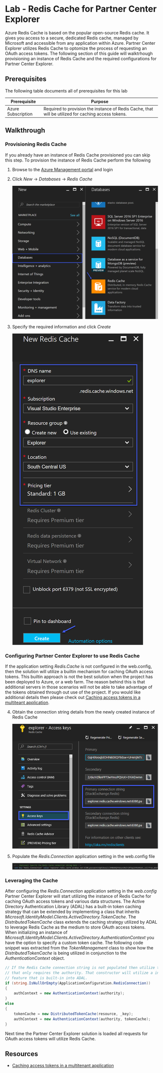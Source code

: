 # Lab - Redis Cache for Partner Center Explorer
Azure Redis Cache is based on the popular open-source Redis cache. It gives you access to a secure, dedicated Redis cache, managed by 
Microsoft and accessible from any application within Azure. Partner Center Explorer utilizes Redis Cache to optomize the process of 
requesting an OAuth access tokens. The following section of this guide will walktrhough provisioning an instance of Redis Cache and 
the required configurations for Partner Center Explorer.

## Prerequisites 
The following table documents all of prerequisites for this lab

| Prerequisite          | Purpose                                                                                                                             |
|-----------------------|-----------------------------------------------------------------------------------------------------|
|  Azure Subscription   | Required to provision the instance of Redis Cache, that will be utilized for caching access tokens. |

## Walkthrough

### Provisioning Redis Cache
If you already have an instance of Redis Cache provisioned you can skip this step. To provision the instance of Redis Cache perform 
the following 

1. Browse to the [Azure Management portal](https://portal.azure.com) and login

2. Click *New* -> *Databases* -> *Redis Cache*

	![Redis Cache](../Images/rediscache01.png)

3. Specify the required information and click *Create*

	![Redis Cache](../Images/rediscache02.png)

### Configuring Partner Center Explorer to use Redis Cache
If the application setting *Redis.Cache* is not configured in the web.config, then the solution will utilize a builtin mechanism for
caching OAuth access tokens. This builtin approach is not the best solution when the project has been deployed to Azure, or a web farm. 
The reason behind this is that additional servers in those scenarios will not be able to take advantage of the tokens obtained through 
out use of the project. If you would like additional details then please check out [Caching access tokens in a multiteant application](https://docs.microsoft.com/en-us/azure/guidance/guidance-multitenant-identity-token-cache).

4. Obtain the connection string details from the newly created instance of Redis Cache

	![Redis Cache](../Images/rediscache03.png)

5. Populate the *Redis.Connection* application setting in the web.config file

	![Redis Cache](../Images/rediscache04.png)
	
### Leveraging the Cache
After configuring the *Redis.Connection* application setting in the *web.config* Partner Center Explorer will start utilizing the instance of Redis Cache for
caching OAuth access tokens and various data structures. The Active Directory Authentication Library (ADAL) has a built-in token caching strategy that can be extended 
by implementing a class that inherits *Microsoft.IdentityModel.Clients.ActiveDirectory.TokenCache*. The *DistributedTokenCache* class extends the caching 
strategy utilized by ADAL to leverage Redis Cache as the medium to store OAuth access tokens. When initializing an instance of 
*Microsoft.IdentityModel.Clients.ActiveDirectory.AuthenticationContext* you have the option to specify a custom token cache. The following code snippet was 
extracted from the *TokenManagement* class to show how the *DistributedTokenCache* is being utilized in conjunction to the *AuthenticationContext* object.  

```csharp
// If the Redis Cache connection string is not populated then utilize the constructor
// that only requires the authority. That constructor will utilize a in-memory caching
// feature that is built-in into ADAL.
if (string.IsNullOrEmpty(ApplicationConfiguration.RedisConnection))
{
	authContext = new AuthenticationContext(authority);
}
else
{
	tokenCache = new DistributedTokenCache(resource, _key);
	authContext = new AuthenticationContext(authority, tokenCache);
}
```

Next time the Partner Center Explorer solution is loaded all requests for OAuth access tokens will utilize Redis Cache. 

## Resources

* [Caching access tokens in a multitenant application](https://docs.microsoft.com/en-us/azure/guidance/guidance-multitenant-identity-token-cache)
